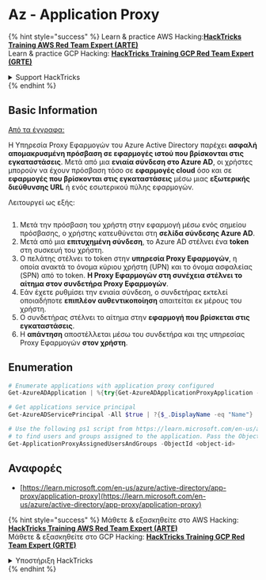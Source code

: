 # Az - Application Proxy

{% hint style="success" %}
Learn & practice AWS Hacking:<img src="../../../.gitbook/assets/image (1).png" alt="" data-size="line">[**HackTricks Training AWS Red Team Expert (ARTE)**](https://training.hacktricks.xyz/courses/arte)<img src="../../../.gitbook/assets/image (1).png" alt="" data-size="line">\
Learn & practice GCP Hacking: <img src="../../../.gitbook/assets/image (2).png" alt="" data-size="line">[**HackTricks Training GCP Red Team Expert (GRTE)**<img src="../../../.gitbook/assets/image (2).png" alt="" data-size="line">](https://training.hacktricks.xyz/courses/grte)

<details>

<summary>Support HackTricks</summary>

* Check the [**subscription plans**](https://github.com/sponsors/carlospolop)!
* **Join the** 💬 [**Discord group**](https://discord.gg/hRep4RUj7f) or the [**telegram group**](https://t.me/peass) or **follow** us on **Twitter** 🐦 [**@hacktricks\_live**](https://twitter.com/hacktricks\_live)**.**
* **Share hacking tricks by submitting PRs to the** [**HackTricks**](https://github.com/carlospolop/hacktricks) and [**HackTricks Cloud**](https://github.com/carlospolop/hacktricks-cloud) github repos.

</details>
{% endhint %}

## Basic Information

[Από τα έγγραφα:](https://learn.microsoft.com/en-us/entra/identity/app-proxy/application-proxy)

Η Υπηρεσία Proxy Εφαρμογών του Azure Active Directory παρέχει **ασφαλή απομακρυσμένη πρόσβαση σε εφαρμογές ιστού που βρίσκονται στις εγκαταστάσεις**. Μετά από μια **ενιαία σύνδεση στο Azure AD**, οι χρήστες μπορούν να έχουν πρόσβαση τόσο σε **εφαρμογές cloud** όσο και σε **εφαρμογές που βρίσκονται στις εγκαταστάσεις** μέσω μιας **εξωτερικής διεύθυνσης URL** ή ενός εσωτερικού πύλης εφαρμογών.

Λειτουργεί ως εξής:

<figure><img src="../../../.gitbook/assets/image (186).png" alt=""><figcaption></figcaption></figure>

1. Μετά την πρόσβαση του χρήστη στην εφαρμογή μέσω ενός σημείου πρόσβασης, ο χρήστης κατευθύνεται στη **σελίδα σύνδεσης Azure AD**.
2. Μετά από μια **επιτυχημένη σύνδεση**, το Azure AD στέλνει ένα **token** στη συσκευή του χρήστη.
3. Ο πελάτης στέλνει το token στην **υπηρεσία Proxy Εφαρμογών**, η οποία ανακτά το όνομα κύριου χρήστη (UPN) και το όνομα ασφαλείας (SPN) από το token. **Η Proxy Εφαρμογών στη συνέχεια στέλνει το αίτημα στον συνδετήρα Proxy Εφαρμογών**.
4. Εάν έχετε ρυθμίσει την ενιαία σύνδεση, ο συνδετήρας εκτελεί οποιαδήποτε **επιπλέον αυθεντικοποίηση** απαιτείται εκ μέρους του χρήστη.
5. Ο συνδετήρας στέλνει το αίτημα στην **εφαρμογή που βρίσκεται στις εγκαταστάσεις**.
6. Η **απάντηση** αποστέλλεται μέσω του συνδετήρα και της υπηρεσίας Proxy Εφαρμογών **στον χρήστη**.

## Enumeration
```powershell
# Enumerate applications with application proxy configured
Get-AzureADApplication | %{try{Get-AzureADApplicationProxyApplication -ObjectId $_.ObjectID;$_.DisplayName;$_.ObjectID}catch{}}

# Get applications service principal
Get-AzureADServicePrincipal -All $true | ?{$_.DisplayName -eq "Name"}

# Use the following ps1 script from https://learn.microsoft.com/en-us/azure/active-directory/app-proxy/scripts/powershell-display-users-group-of-app
# to find users and groups assigned to the application. Pass the ObjectID of the Service Principal to it
Get-ApplicationProxyAssignedUsersAndGroups -ObjectId <object-id>
```
## Αναφορές

* [https://learn.microsoft.com/en-us/azure/active-directory/app-proxy/application-proxy](https://learn.microsoft.com/en-us/azure/active-directory/app-proxy/application-proxy)

{% hint style="success" %}
Μάθετε & εξασκηθείτε στο AWS Hacking:<img src="../../../.gitbook/assets/image (1).png" alt="" data-size="line">[**HackTricks Training AWS Red Team Expert (ARTE)**](https://training.hacktricks.xyz/courses/arte)<img src="../../../.gitbook/assets/image (1).png" alt="" data-size="line">\
Μάθετε & εξασκηθείτε στο GCP Hacking: <img src="../../../.gitbook/assets/image (2).png" alt="" data-size="line">[**HackTricks Training GCP Red Team Expert (GRTE)**<img src="../../../.gitbook/assets/image (2).png" alt="" data-size="line">](https://training.hacktricks.xyz/courses/grte)

<details>

<summary>Υποστήριξη HackTricks</summary>

* Ελέγξτε τα [**σχέδια συνδρομής**](https://github.com/sponsors/carlospolop)!
* **Εγγραφείτε στην** 💬 [**ομάδα Discord**](https://discord.gg/hRep4RUj7f) ή στην [**ομάδα telegram**](https://t.me/peass) ή **ακολουθήστε** μας στο **Twitter** 🐦 [**@hacktricks\_live**](https://twitter.com/hacktricks\_live)**.**
* **Μοιραστείτε κόλπα hacking υποβάλλοντας PRs στα** [**HackTricks**](https://github.com/carlospolop/hacktricks) και [**HackTricks Cloud**](https://github.com/carlospolop/hacktricks-cloud) github repos.

</details>
{% endhint %}

